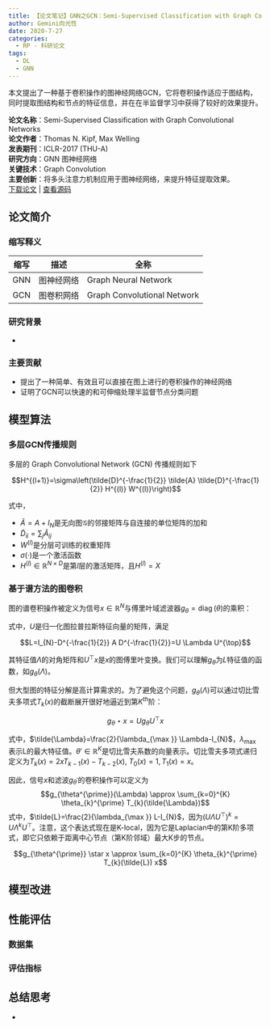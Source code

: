 ```yaml
---
title: 【论文笔记】GNN之GCN：Semi-Supervised Classification with Graph Convolutional Networks
author: Gemini向光性
date: 2020-7-27
categories: 
  - RP - 科研论文
tags:
  - DL
  - GNN
---
```


本文提出了一种基于卷积操作的图神经网络GCN，它将卷积操作适应于图结构，同时提取图结构和节点的特征信息，并在在半监督学习中获得了较好的效果提升。

**论文名称**：Semi-Supervised Classification with Graph Convolutional Networks  
**论文作者**：Thomas N. Kipf, Max Welling  
**发表期刊**：ICLR-2017 (THU-A)  
**研究方向**：GNN 图神经网络  
**关键技术**：Graph Convolution  
**主要创新**：将多头注意力机制应用于图神经网络，来提升特征提取效果。  
[下载论文](https://arxiv.org/abs/1609.02907) |
[查看源码](https://github.com/tkipf/gcn?utm_source=catalyzex.com)

<!-- more -->

## 论文简介

### 缩写释义

| 缩写 | 描述 | 全称 |
| :---:| --- | --- |
GNN | 图神经网络 | Graph Neural Network
GCN | 图卷积网络 | Graph Convolutional Network

### 研究背景

- 

### 主要贡献

- 提出了一种简单、有效且可以直接在图上进行的卷积操作的神经网络
- 证明了GCN可以快速的和可伸缩处理半监督节点分类问题

## 模型算法

### 多层GCN传播规则

多层的 Graph Convolutional Network (GCN) 传播规则如下

$$H^{(l+1)}=\sigma\left(\tilde{D}^{-\frac{1}{2}} \tilde{A} \tilde{D}^{-\frac{1}{2}} H^{(l)} W^{(l)}\right)$$

式中，

- $\tilde{A}=A+I_{N}$是无向图$\mathcal{G}$的邻接矩阵与自连接的单位矩阵的加和
- $\tilde{D}_{i i}=\sum_{j} \tilde{A}_{i j}$
- $W^{(l)}$是分层可训练的权重矩阵
- $\sigma (·)$是一个激活函数
- $H^{(l)} \in \mathbb{R}^{N \times D}$是第$l$层的激活矩阵，且$H^{(l)}=X$

### 基于谱方法的图卷积

图的谱卷积操作被定义为信号$x \in \mathbb{R}^N$与傅里叶域滤波器$g_{\theta}=\operatorname{diag}(\theta)$的乘积：

式中，$U$是归一化图拉普拉斯特征向量的矩阵，满足

$$L=I_{N}-D^{-\frac{1}{2}} A D^{-\frac{1}{2}}=U \Lambda U^{\top}$$

其特征值$\Lambda$的对角矩阵和$U^{\top} x$是$x$的图傅里叶变换。我们可以理解$g_{\theta}$为$L$特征值的函数，如$g_{\theta}(\Lambda)$。

但大型图的特征分解是高计算需求的。为了避免这个问题，$g_{\theta}(\Lambda)$可以通过切比雪夫多项式$T_k(x)$的截断展开很好地逼近到第$K^{th}$阶：

$$g_{\theta} \star x=U g_{\theta} U^{\top} x$$

式中，$\tilde{\Lambda}=\frac{2}{\lambda_{\max }} \Lambda-I_{N}$，$\lambda_{\max }$表示L的最大特征值。$\theta' \in \mathbb{R}^K$是切比雪夫系数的向量表示。切比雪夫多项式递归定义为$T_{k}(x) = 2 x T_{k-1}(x)-T_{k-2}(x)$, $T_{0}(x)=1, T_1(x)=x$。

因此，信号$x$和滤波$g_{\theta^{\prime}}$的卷积操作可以定义为
$$g_{\theta^{\prime}}(\Lambda) \approx \sum_{k=0}^{K} \theta_{k}^{\prime} T_{k}(\tilde{\Lambda})$$
式中，$\tilde{L}=\frac{2}{\lambda_{\max }} L-I_{N}$，因为$\left(U \Lambda U^{\top}\right)^{k}=U \Lambda^{k} U^{\top}$。注意，这个表达式现在是K-local，因为它是Laplacian中的第K阶多项式，即它只依赖于距离中心节点（第K阶邻域）最大K步的节点。


$$g_{\theta^{\prime}} \star x \approx \sum_{k=0}^{K} \theta_{k}^{\prime} T_{k}(\tilde{L}) x$$

## 模型改进

## 性能评估

### 数据集

### 评估指标

## 总结思考

- 
